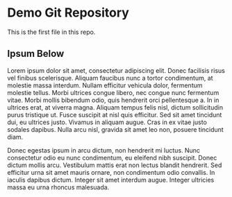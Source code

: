 # Demo Git Repository

This is the first file in this repo.

## Ipsum Below

Lorem ipsum dolor sit amet, consectetur adipiscing elit. Donec facilisis risus vel finibus scelerisque. Aliquam faucibus nunc a tortor condimentum, at molestie massa interdum. Nullam efficitur vehicula dolor, fermentum molestie tellus. Morbi ultrices congue libero, nec congue nunc fermentum vitae. Morbi mollis bibendum odio, quis hendrerit orci pellentesque a. In in ultrices erat, at viverra magna. Aliquam tempus felis nisl, dictum sollicitudin purus tristique ut. Fusce suscipit at nisl quis efficitur. Sed sit amet tincidunt dui, eu ultrices justo. Vivamus in aliquam augue. Cras in ex vitae justo sodales dapibus. Nulla arcu nisl, gravida sit amet leo non, posuere tincidunt diam.

Donec egestas ipsum in arcu dictum, non hendrerit mi luctus. Nunc consectetur odio eu nunc condimentum, eu eleifend nibh suscipit. Donec dictum mollis arcu. Vestibulum mattis erat non lectus blandit hendrerit. Sed efficitur urna sit amet mauris ornare, non condimentum odio convallis. In iaculis dapibus dictum. Integer sit amet interdum augue. Integer ultricies massa eu urna rhoncus malesuada.